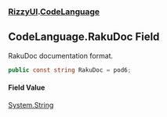 ### [RizzyUI](RizzyUI 'RizzyUI').[CodeLanguage](RizzyUI.CodeLanguage 'RizzyUI.CodeLanguage')

## CodeLanguage.RakuDoc Field

RakuDoc documentation format.

```csharp
public const string RakuDoc = pod6;
```

#### Field Value
[System.String](https://docs.microsoft.com/en-us/dotnet/api/System.String 'System.String')